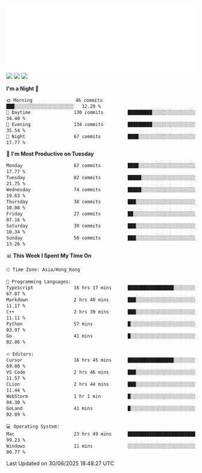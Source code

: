 <img src="./assets/header.svg" />
<img src="https://wakatime.com/share/@Shenley/f0f15f34-169b-42e7-828a-da14eca90966.svg" />
<img src="https://github-readme-stats.ykrazy.top/api/wakatime?username=shenley&langs_count=11&theme=transparent" />
<img src="https://github-readme-stats.ykrazy.top/api?username=shenlye&show_icons=true&include_all_commits=true&theme=transparent" />

<!--START_SECTION:waka-->
**I'm a Night 🦉** 

```text
🌞 Morning                46 commits          ███░░░░░░░░░░░░░░░░░░░░░░   12.20 % 
🌆 Daytime                130 commits         █████████░░░░░░░░░░░░░░░░   34.48 % 
🌃 Evening                134 commits         █████████░░░░░░░░░░░░░░░░   35.54 % 
🌙 Night                  67 commits          ████░░░░░░░░░░░░░░░░░░░░░   17.77 % 
```
📅 **I'm Most Productive on Tuesday** 

```text
Monday                   67 commits          ████░░░░░░░░░░░░░░░░░░░░░   17.77 % 
Tuesday                  82 commits          █████░░░░░░░░░░░░░░░░░░░░   21.75 % 
Wednesday                74 commits          █████░░░░░░░░░░░░░░░░░░░░   19.63 % 
Thursday                 38 commits          ███░░░░░░░░░░░░░░░░░░░░░░   10.08 % 
Friday                   27 commits          ██░░░░░░░░░░░░░░░░░░░░░░░   07.16 % 
Saturday                 39 commits          ███░░░░░░░░░░░░░░░░░░░░░░   10.34 % 
Sunday                   50 commits          ███░░░░░░░░░░░░░░░░░░░░░░   13.26 % 
```


📊 **This Week I Spent My Time On** 

```text
🕑︎ Time Zone: Asia/Hong_Kong

💬 Programming Languages: 
TypeScript               16 hrs 17 mins      █████████████████░░░░░░░░   67.87 % 
Markdown                 2 hrs 40 mins       ███░░░░░░░░░░░░░░░░░░░░░░   11.17 % 
C++                      2 hrs 39 mins       ███░░░░░░░░░░░░░░░░░░░░░░   11.11 % 
Python                   57 mins             █░░░░░░░░░░░░░░░░░░░░░░░░   03.97 % 
Go                       41 mins             █░░░░░░░░░░░░░░░░░░░░░░░░   02.86 % 

🔥 Editors: 
Cursor                   16 hrs 45 mins      █████████████████░░░░░░░░   69.80 % 
VS Code                  2 hrs 46 mins       ███░░░░░░░░░░░░░░░░░░░░░░   11.57 % 
CLion                    2 hrs 44 mins       ███░░░░░░░░░░░░░░░░░░░░░░   11.44 % 
WebStorm                 1 hr 1 min          █░░░░░░░░░░░░░░░░░░░░░░░░   04.30 % 
GoLand                   41 mins             █░░░░░░░░░░░░░░░░░░░░░░░░   02.89 % 

💻 Operating System: 
Mac                      23 hrs 49 mins      █████████████████████████   99.23 % 
Windows                  11 mins             ░░░░░░░░░░░░░░░░░░░░░░░░░   00.77 % 
```


 Last Updated on 30/06/2025 18:48:27 UTC
<!--END_SECTION:waka-->
